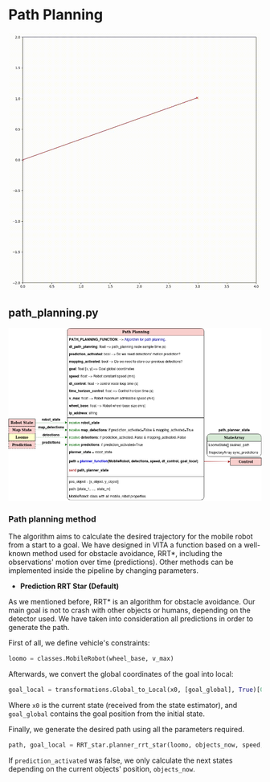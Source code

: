 # Path Planning

<center>

<img src="./Images/RRTStar.gif" alt="drawing" width="500"/>

</center>

## path_planning.py

<center>

![alt text](./Images/Software_path_planning.png)

</center>

### Path planning method

The algorithm aims to calculate the desired trajectory for the mobile robot from a start to a goal. We have designed in VITA a function based on a well-known method used for obstacle avoidance, RRT*, including the observations' motion over time (predictions). Other methods can be implemented inside the pipeline by changing parameters.

* **Prediction RRT Star (Default)**

As we mentioned before, RRT* is an algorithm for obstacle avoidance. Our main goal is not to crash with other objects or humans, depending on the detector used. We have taken into consideration all predictions in order to generate the path.

First of all, we define vehicle's constraints:

``` python
loomo = classes.MobileRobot(wheel_base, v_max)
```

Afterwards, we convert the global coordinates of the goal into local:

``` python
goal_local = transformations.Global_to_Local(x0, [goal_global], True)[0]
```

Where ```x0``` is the current state (received from the state estimator), and ```goal_global``` contains the goal position from the initial state.

Finally, we generate the desired path using all the parameters required.  

``` python
path, goal_local = RRT_star.planner_rrt_star(loomo, objects_now, speed, dt_control, goal_local, N, prediction_activated=prediction_activated)
```

If ```prediction_activated``` was false, we only calculate the next states depending on the current objects' position, ```objects_now```.
